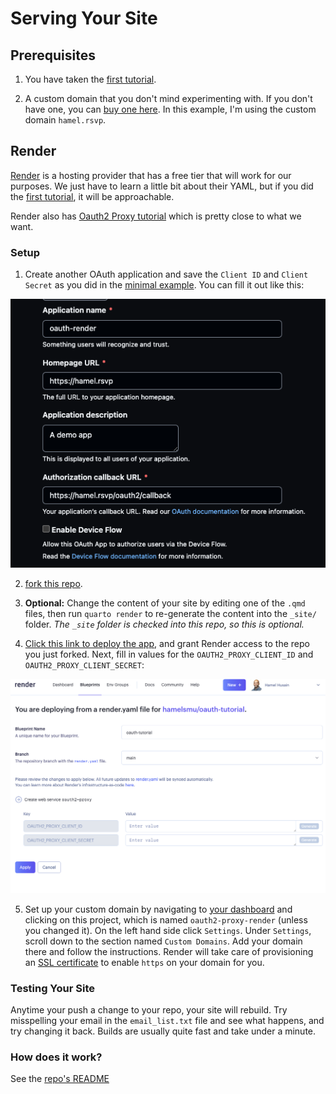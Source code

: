 # Serving Your Site

## Prerequisites

1. You have taken the [first tutorial](../local/README.md).

2. A custom domain that you don't mind experimenting with.  If you don't have one, you can [buy one here](https://domains.google.com). In this example, I'm using the custom domain `hamel.rsvp`.

## Render

[Render](https://render.com/) is a hosting provider that has a free tier that will work for our purposes.  We just have to learn a little bit about their YAML, but if you did the [first tutorial](../local/README.md), it will be approachable.

Render also has [Oauth2 Proxy tutorial](https://render.com/blog/password-protect-with-oauth2-proxy) which is pretty close to what we want.

### Setup

1. Create another OAuth application and save the `Client ID` and `Client Secret` as you did in the [minimal example](../local/README.md).  You can fill it out like this:

![](app_setup.png)

2. [fork this repo](https://github.com/hamelsmu/oauth-render-quarto/tree/main).

3. **Optional:** Change the content of your site by editing one of the `.qmd` files, then run `quarto render` to re-generate the content into the `_site/` folder.  _The `_site` folder is checked into this repo, so this is optional._

4. [Click this link to deploy the app](https://dashboard.render.com/blueprints), and grant Render access to the repo you just forked.  Next, fill in values for the `OAUTH2_PROXY_CLIENT_ID` and `OAUTH2_PROXY_CLIENT_SECRET`:

![](render_blueprint.png)

5. Set up your custom domain by navigating to [your dashboard](https://dashboard.render.com/) and clicking on this project, which is named `oauth2-proxy-render` (unless you changed it). On the left hand side click `Settings`.  Under `Settings`, scroll down to the section named `Custom Domains`.  Add your domain there and follow the instructions.  Render will take care of provisioning an [SSL certificate](https://hamel.dev/notes/k8s/25-Ingress.html#how-does-https-work) to enable `https` on your domain for you.

### Testing Your Site

Anytime your push a change to your repo, your site will rebuild.  Try misspelling your email in the `email_list.txt` file and see what happens, and try changing it back.  Builds are usually quite fast and take under a minute.

### How does it work?

See the [repo's README](https://github.com/hamelsmu/oauth-render-quarto)

